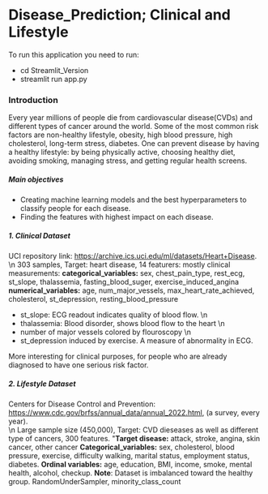# Disease_Prediction; Clinical and Lifestyle

To run this application you need to run:
- cd Streamlit_Version
- streamlit run app.py

### Introduction
Every year millions of people die from cardiovascular disease(CVDs) and different types of cancer 
around the world. Some of the most common risk factors are non-healthy lifestyle, obesity, high 
blood pressure, high cholesterol, long-term stress, diabetes. One can prevent disease by having a 
healthy lifestyle: by being physically active, choosing healthy diet, avoiding smoking, managing 
stress, and getting regular health screens.


##### Main objectives
- Creating machine learning models and the best hyperparameters to classify people for each disease.
- Finding the features with highest impact on each disease.

##### 1. Clinical Dataset
UCI repository link: https://archive.ics.uci.edu/ml/datasets/Heart+Disease. \n 
303 samples, Target: heart disease, 14 featurers: mostly clinical measurements:
**categorical_variables:**  sex, chest_pain_type, rest_ecg, st_slope, thalassemia, fasting_blood_suger, exercise_induced_angina
**numerical_variables:** age, num_major_vessels, max_heart_rate_achieved, cholesterol, st_depression, resting_blood_pressure
- st_slope: ECG readout indicates quality of blood flow.  \n
- thalassemia: Blood disorder, shows blood flow to the heart   \n
- number of major vessels colored by flouroscopy   \n
- st_depression induced by exercise. A measure of abnormality in ECG.

More interesting for clinical purposes, for people who are already diagnosed to have one serious risk factor.

##### 2. Lifestyle Dataset
Centers for Disease Control and Prevention: https://www.cdc.gov/brfss/annual_data/annual_2022.html, (a survey, every year).  
\n Large sample size (450,000), Target: CVD dieseases as well as different type of cancers, 300 features. 
"**Target disease:** attack, stroke, angina, skin cancer, other cancer
**Categorical_variables:** sex, cholesterol, blood pressure, exercise, difficulty walking, marital status, employment status, diabetes.
**Ordinal variables:** age, education, BMI, income, smoke, mental health, alcohol, checkup.
**Note**: Dataset is imbalanced toward the healthy group. RandomUnderSampler, minority_class_count


